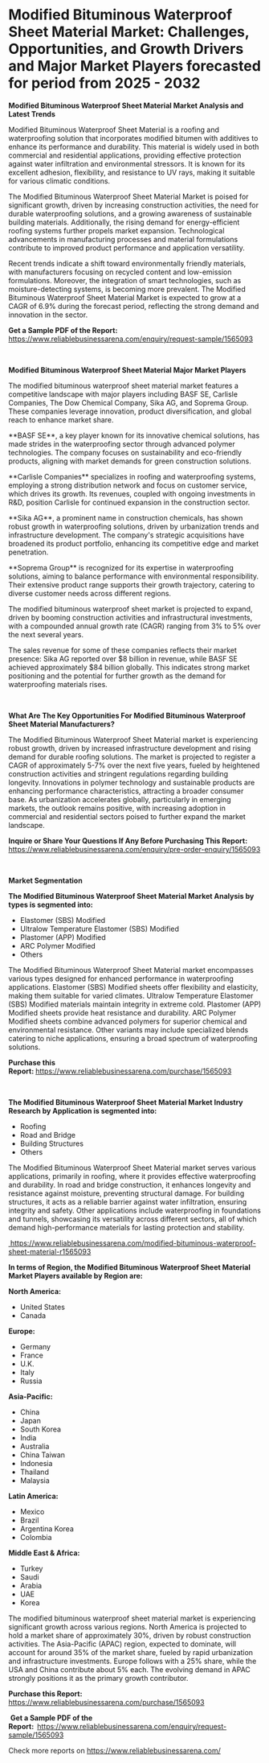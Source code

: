 <p><h1>Modified Bituminous Waterproof Sheet Material Market: Challenges, Opportunities, and Growth Drivers and Major Market Players forecasted for period from 2025 - 2032</h1></p><p><strong>Modified Bituminous Waterproof Sheet Material Market Analysis and Latest Trends</strong></p>
<p><p>Modified Bituminous Waterproof Sheet Material is a roofing and waterproofing solution that incorporates modified bitumen with additives to enhance its performance and durability. This material is widely used in both commercial and residential applications, providing effective protection against water infiltration and environmental stressors. It is known for its excellent adhesion, flexibility, and resistance to UV rays, making it suitable for various climatic conditions.</p><p>The Modified Bituminous Waterproof Sheet Material Market is poised for significant growth, driven by increasing construction activities, the need for durable waterproofing solutions, and a growing awareness of sustainable building materials. Additionally, the rising demand for energy-efficient roofing systems further propels market expansion. Technological advancements in manufacturing processes and material formulations contribute to improved product performance and application versatility.</p><p>Recent trends indicate a shift toward environmentally friendly materials, with manufacturers focusing on recycled content and low-emission formulations. Moreover, the integration of smart technologies, such as moisture-detecting systems, is becoming more prevalent. The Modified Bituminous Waterproof Sheet Material Market is expected to grow at a CAGR of 6.9% during the forecast period, reflecting the strong demand and innovation in the sector.</p></p>
<p><strong>Get a Sample PDF of the Report:&nbsp;</strong> <a href="https://www.reliablebusinessarena.com/enquiry/request-sample/1565093?utm_campaign=2106&utm_medium=2&utm_source=Github&utm_content=ia&utm_term=01022025&utm_id=modified-bituminous-waterproof-sheet-material">https://www.reliablebusinessarena.com/enquiry/request-sample/1565093</a></p>
<p>&nbsp;</p>
<p><strong>Modified Bituminous Waterproof Sheet Material Major Market Players</strong></p>
<p><p>The modified bituminous waterproof sheet material market features a competitive landscape with major players including BASF SE, Carlisle Companies, The Dow Chemical Company, Sika AG, and Soprema Group. These companies leverage innovation, product diversification, and global reach to enhance market share.</p><p>**BASF SE**, a key player known for its innovative chemical solutions, has made strides in the waterproofing sector through advanced polymer technologies. The company focuses on sustainability and eco-friendly products, aligning with market demands for green construction solutions. </p><p>**Carlisle Companies** specializes in roofing and waterproofing systems, employing a strong distribution network and focus on customer service, which drives its growth. Its revenues, coupled with ongoing investments in R&D, position Carlisle for continued expansion in the construction sector.</p><p>**Sika AG**, a prominent name in construction chemicals, has shown robust growth in waterproofing solutions, driven by urbanization trends and infrastructure development. The company's strategic acquisitions have broadened its product portfolio, enhancing its competitive edge and market penetration.</p><p>**Soprema Group** is recognized for its expertise in waterproofing solutions, aiming to balance performance with environmental responsibility. Their extensive product range supports their growth trajectory, catering to diverse customer needs across different regions.</p><p>The modified bituminous waterproof sheet market is projected to expand, driven by booming construction activities and infrastructural investments, with a compounded annual growth rate (CAGR) ranging from 3% to 5% over the next several years. </p><p>The sales revenue for some of these companies reflects their market presence: Sika AG reported over $8 billion in revenue, while BASF SE achieved approximately $84 billion globally. This indicates strong market positioning and the potential for further growth as the demand for waterproofing materials rises.</p></p>
<p>&nbsp;</p>
<p><strong>What Are The Key Opportunities For Modified Bituminous Waterproof Sheet Material Manufacturers?</strong></p>
<p><p>The Modified Bituminous Waterproof Sheet Material market is experiencing robust growth, driven by increased infrastructure development and rising demand for durable roofing solutions. The market is projected to register a CAGR of approximately 5-7% over the next five years, fueled by heightened construction activities and stringent regulations regarding building longevity. Innovations in polymer technology and sustainable products are enhancing performance characteristics, attracting a broader consumer base. As urbanization accelerates globally, particularly in emerging markets, the outlook remains positive, with increasing adoption in commercial and residential sectors poised to further expand the market landscape.</p></p>
<p><strong>Inquire or Share Your Questions If Any Before Purchasing This Report:</strong> <a href="https://www.reliablebusinessarena.com/enquiry/pre-order-enquiry/1565093?utm_campaign=2106&utm_medium=2&utm_source=Github&utm_content=ia&utm_term=01022025&utm_id=modified-bituminous-waterproof-sheet-material">https://www.reliablebusinessarena.com/enquiry/pre-order-enquiry/1565093</a></p>
<p>&nbsp;</p>
<p><strong>Market Segmentation</strong></p>
<p><strong>The Modified Bituminous Waterproof Sheet Material Market Analysis by types is segmented into:</strong></p>
<p><ul><li>Elastomer (SBS) Modified</li><li>Ultralow Temperature Elastomer (SBS) Modified</li><li>Plastomer (APP) Modified</li><li>ARC Polymer Modified</li><li>Others</li></ul></p>
<p><p>The Modified Bituminous Waterproof Sheet Material market encompasses various types designed for enhanced performance in waterproofing applications. Elastomer (SBS) Modified sheets offer flexibility and elasticity, making them suitable for varied climates. Ultralow Temperature Elastomer (SBS) Modified materials maintain integrity in extreme cold. Plastomer (APP) Modified sheets provide heat resistance and durability. ARC Polymer Modified sheets combine advanced polymers for superior chemical and environmental resistance. Other variants may include specialized blends catering to niche applications, ensuring a broad spectrum of waterproofing solutions.</p></p>
<p><strong>Purchase this Report:&nbsp;</strong><a href="https://www.reliablebusinessarena.com/purchase/1565093?utm_campaign=2106&utm_medium=2&utm_source=Github&utm_content=ia&utm_term=01022025&utm_id=modified-bituminous-waterproof-sheet-material">https://www.reliablebusinessarena.com/purchase/1565093</a></p>
<p>&nbsp;</p>
<p><strong>The Modified Bituminous Waterproof Sheet Material Market Industry Research by Application is segmented into:</strong></p>
<p><ul><li>Roofing</li><li>Road and Bridge</li><li>Building Structures</li><li>Others</li></ul></p>
<p><p>The Modified Bituminous Waterproof Sheet Material market serves various applications, primarily in roofing, where it provides effective waterproofing and durability. In road and bridge construction, it enhances longevity and resistance against moisture, preventing structural damage. For building structures, it acts as a reliable barrier against water infiltration, ensuring integrity and safety. Other applications include waterproofing in foundations and tunnels, showcasing its versatility across different sectors, all of which demand high-performance materials for lasting protection and stability.</p></p>
<p><a href="https://www.reliablebusinessarena.com/modified-bituminous-waterproof-sheet-material-r1565093?utm_campaign=2106&utm_medium=2&utm_source=Github&utm_content=ia&utm_term=01022025&utm_id=modified-bituminous-waterproof-sheet-material">&nbsp;https://www.reliablebusinessarena.com/modified-bituminous-waterproof-sheet-material-r1565093</a></p>
<p><strong>In terms of Region, the Modified Bituminous Waterproof Sheet Material Market Players available by Region are:</strong></p>
<p>
    <p> <strong> North America: </strong>
        <ul>
            <li>United States</li>
            <li>Canada</li>
        </ul>
        </p> 
    <p> <strong> Europe: </strong>
        <ul>
            <li>Germany</li>
            <li>France</li>
            <li>U.K.</li>
            <li>Italy</li>
            <li>Russia</li>
        </ul>
        </p> 
    <p> <strong> Asia-Pacific: </strong>
        <ul>
            <li>China</li>
            <li>Japan</li>
            <li>South Korea</li>
            <li>India</li>
            <li>Australia</li>
            <li>China Taiwan</li>
            <li>Indonesia</li>
            <li>Thailand</li>
            <li>Malaysia</li>
        </ul>
        </p> 
    <p> <strong> Latin America: </strong>
        <ul>
            <li>Mexico</li>
            <li>Brazil</li>
            <li>Argentina Korea</li>
            <li>Colombia</li>
        </ul>
        </p> 
    <p> <strong> Middle East & Africa: </strong>
        <ul>
            <li>Turkey</li>
            <li>Saudi</li>
            <li>Arabia</li>
            <li>UAE</li>
            <li>Korea</li>
        </ul>
    </p>
    </p>
<p><p>The modified bituminous waterproof sheet material market is experiencing significant growth across various regions. North America is projected to hold a market share of approximately 30%, driven by robust construction activities. The Asia-Pacific (APAC) region, expected to dominate, will account for around 35% of the market share, fueled by rapid urbanization and infrastructure investments. Europe follows with a 25% share, while the USA and China contribute about 5% each. The evolving demand in APAC strongly positions it as the primary growth contributor.</p></p>
<p><strong>Purchase this Report: </strong><a href="https://www.reliablebusinessarena.com/purchase/1565093?utm_campaign=2106&utm_medium=2&utm_source=Github&utm_content=ia&utm_term=01022025&utm_id=modified-bituminous-waterproof-sheet-material">https://www.reliablebusinessarena.com/purchase/1565093</a></p>
<p>&nbsp;<strong>Get a Sample PDF of the Report:&nbsp;&nbsp;</strong><a href="https://www.reliablebusinessarena.com/enquiry/request-sample/1565093?utm_campaign=2106&utm_medium=2&utm_source=Github&utm_content=ia&utm_term=01022025&utm_id=modified-bituminous-waterproof-sheet-material">https://www.reliablebusinessarena.com/enquiry/request-sample/1565093</a></p>
<p><strong></strong></p>
<p>Check more reports on <a href="https://www.reliablebusinessarena.com/?utm_campaign=2106&utm_medium=2&utm_source=Github&utm_content=ia&utm_term=01022025&utm_id=modified-bituminous-waterproof-sheet-material">https://www.reliablebusinessarena.com/</a></p>